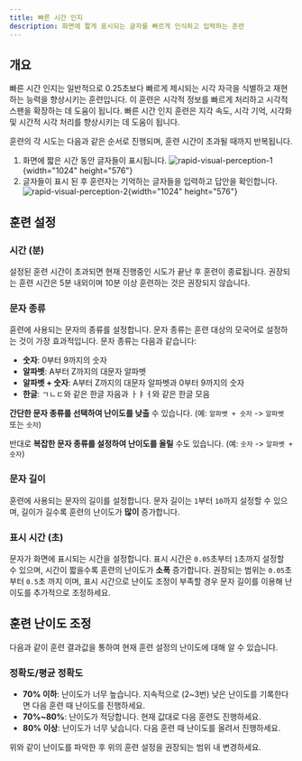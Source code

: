 ```yaml
---
title: 빠른 시간 인지
description: 화면에 짧게 표시되는 글자를 빠르게 인식하고 입력하는 훈련
---
```


## 개요

빠른 시간 인지는 일반적으로 0.25초보다 빠르게 제시되는 시각 자극을 식별하고 재현하는 능력을 향상시키는 훈련입니다. 이 훈련은 시각적 정보를 빠르게 처리하고 시각적 스팬을 확장하는 데 도움이 됩니다. 빠른 시간 인지 훈련은 지각 속도, 시각 기억, 시각화 및 시간적 시각 처리를 향상시키는 데 도움이 됩니다.

훈련의 각 시도는 다음과 같은 순서로 진행되며, 훈련 시간이 초과될 때까지 반복됩니다.

1. 화면에 짧은 시간 동안 글자들이 표시됩니다.
   ![rapid-visual-perception-1](/rapid-visual-perception-1.png){width="1024" height="576"}
1. 글자들이 표시 된 후 훈련자는 기억하는 글자들을 입력하고 답안을 확인합니다.
   ![rapid-visual-perception-2](/rapid-visual-perception-2.png){width="1024" height="576"}

## 훈련 설정

### 시간 (분)

설정된 훈련 시간이 초과되면 현재 진행중인 시도가 끝난 후 훈련이 종료됩니다. 권장되는 훈련 시간은 5분 내외이며 10분 이상 훈련하는 것은 권장되지 않습니다.

### 문자 종류

휸련에 사용되는 문자의 종류를 설정합니다. 문자 종류는 훈련 대상의 모국어로 설정하는 것이 가장 효과적입니다. 문자 종류는 다음과 같습니다:

- **숫자**: 0부터 9까지의 숫자
- **알파벳**: A부터 Z까지의 대문자 알파벳
- **알파벳 + 숫자**: A부터 Z까지의 대문자 알파벳과 0부터 9까지의 숫자
- **한글**: ㄱㄴㄷ와 같은 한글 자음과 ㅏㅑㅓ와 같은 한글 모음

**간단한 문자 종류를 선택하여 난이도를 낮출** 수 있습니다. (예: `알파벳 + 숫자` -> `알파벳` 또는 `숫자`)

반대로 **복잡한 문자 종류를 설정하여 난이도를 올릴** 수도 있습니다. (예: `숫자` -> `알파벳 + 숫자`)

### 문자 길이

훈련에 사용되는 문자의 길이를 설정합니다. 문자 길이는 `1`부터 `10`까지 설정할 수 있으며, 길이가 길수록 훈련의 난이도가 **많이** 증가합니다.

### 표시 시간 (초)

문자가 화면에 표시되는 시간을 설정합니다. 표시 시간은 `0.05`초부터 `1`초까지 설정할 수 있으며, 시간이 짧을수록 훈련의 난이도가 **소폭** 증가합니다. 권장되는 범위는 `0.05`초 부터 `0.5`초 까지 이며, 표시 시간으로 난이도 조정이 부족할 경우 문자 길이를 이용해 난이도를 추가적으로 조정하세요.

## 훈련 난이도 조정

다음과 같이 훈련 결과값을 통하여 현재 훈련 설정의 난이도에 대해 알 수 있습니다.

### 정확도/평균 정확도

- **70% 이하**: 난이도가 너무 높습니다. 지속적으로 (2\~3번) 낮은 난이도를 기록한다면 다음 훈련 때 난이도를 진행하세요.
- **70%\~80%**: 난이도가 적당합니다. 현재 값대로 다음 훈련도 진행하세요.
- **80% 이상**: 난이도가 너무 낮습니다. 다음 훈련 때 난이도를 올려서 진행하세요.

위와 같이 난이도를 파악한 후 위의 훈련 설정을 권장되는 범위 내 변경하세요.

